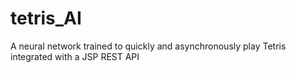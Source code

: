 # tetris_AI

A neural network trained to quickly and asynchronously play Tetris integrated with a JSP REST API
